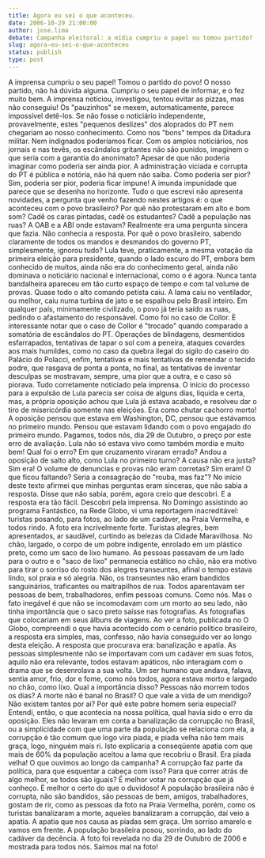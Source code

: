 ```yaml
---
title: Agora eu sei o que aconteceu.
date: 2006-10-29 21:00:00
author: jose.lima
debate: Campanha eleitoral: a mídia cumpriu o papel ou tomou partido?
slug: agora-eu-sei-o-que-aconteceu
status: publish 
type: post
---
```


A imprensa cumpriu o seu papel! Tomou o partido do povo! O nosso partido, não há dúvida alguma. Cumpriu o seu papel de informar, e o fez muito bem. 
A imprensa noticiou, investigou, tentou evitar as pizzas, mas não conseguiu! Os "pauzinhos" se mexem, automaticamente, parece impossível detê-los. Se não fosse o noticiário independente, provavelmente, estes "pequenos deslizes" dos aloprados do PT nem chegariam ao nosso conhecimento. Como nos "bons" tempos da Ditadura militar. Nem indignados poderíamos ficar. Com os amplos noticiários, nos jornais e nas tevês, os escândalos gritantes não são punidos, imaginem o que seria com a garantia do anonimato? Apesar de que não poderia imaginar como poderia ser ainda pior. A administração viciada e corrupta do PT é pública e notória, não há quem não saiba. Como poderia ser pior? Sim, poderia ser pior, poderia ficar impune! A imunda impunidade que parece que se desenha no horizonte.
Tudo o que escrevi não apresenta novidades, a pergunta que venho fazendo nestes artigos é: o que aconteceu com o povo brasileiro? Por quê não protestaram em alto e bom som? Cadê os caras pintadas, cadê os estudantes? Cadê a população nas ruas? A OAB e a ABI onde estavam? 
Realmente era uma pergunta sincera que fazia. Não conhecia a resposta. Por quê o povo brasileiro, sabendo claramente de todos os mandos e desmandos do governo PT, simplesmente, ignorou tudo? Lula teve, praticamente, a mesma votação da primeira eleição para presidente, quando o lado escuro do PT, embora bem conhecido de muitos, ainda não era do conhecimento geral, ainda não dominava o noticiário nacional e internacional, como o é agora. Nunca tanta bandalheira apareceu em tão curto espaço de tempo e com tal volume de provas. Quase todo o alto comando petista caiu. A lama caiu no ventilador, ou melhor, caiu numa turbina de jato e se espalhou pelo Brasil inteiro. Em qualquer país, minimamente civilizado, o povo já teria saído as ruas, pedindo o afastamento do responsável. Como foi no caso de Collor. È interessante notar que o caso de Collor é "trocado" quando comparado a somatória de escândalos do PT. Operações de blindagens, desmentidos esfarrapados, tentativas de tapar o sol com a peneira, ataques covardes aos mais humildes, como no caso da quebra ilegal do sigilo do caseiro do Palácio do Polacci, enfim, tentativas e mais tentativas de remendar o tecido podre, que rasgava de ponta a ponta, no final, as tentativas de inventar desculpas se mostravam, sempre, uma pior que a outra, e o caso só piorava. Tudo corretamente noticiado pela imprensa. 
O início do processo para a expulsão de Lula parecia ser coisa de alguns dias, liquida e certa, mas, a própria oposição achou que Lula já estava acabado, e resolveu dar o tiro de misericórdia somente nas eleições. Era como chutar cachorro morto! A oposição pensou que estava em Washington, DC, pensou que estávamos no primeiro mundo. Pensou que estavam lidando com o povo engajado do primeiro mundo. Pagamos, todos nós, dia 29 de Outubro, o preço por este erro de avaliação. Lula não só estava vivo como também mordia e muito bem! Qual foi o erro? Em que cruzamento viraram errado? Andou a oposição de salto alto, como Lula no primeiro turno?
A causa não era justa? Sim era! O volume de denuncias e provas não eram corretas? Sim eram! O que ficou faltando? Seria a consagração do "rouba, mas faz"? No início deste texto afirmei que minhas perguntas eram sinceras, que não sabia a resposta. Disse que não sabia, porém, agora creio que descobri. E a resposta era tão fácil.
Descobri pela imprensa.
No Domingo assistindo ao programa Fantástico, na Rede Globo, vi uma reportagem inacreditável: turistas posando, para fotos, ao lado de um cadáver, na Praia Vermelha, e todos rindo. A foto era incrivelmente forte. Turistas alegres, bem apresentados, ar saudável, curtindo as belezas da Cidade Maravilhosa. No chão, largado, o corpo de um pobre indigente, enrolado em um plástico preto, como um saco de lixo humano. As pessoas passavam de um lado para o outro e o "saco de lixo" permanecia estático no chão, não era motivo para tirar o sorriso do rosto dos alegres transeuntes, afinal o tempo estava lindo, sol praia e só alegria. Não, os transeuntes não eram bandidos sanguinários, traficantes ou maltrapilhos de rua. Todos aparentavam ser pessoas de bem, trabalhadores, enfim pessoas comuns. Como nós. Mas o fato inegável é que não se incomodavam com um morto ao seu lado, não tinha importância que o saco preto saísse nas fotografias. As fotografias que colocariam em seus álbuns de viagens. Ao ver a foto, publicada no O Globo, compreendi o que havia acontecido com o cenário político brasileiro, a resposta era simples, mas, confesso, não havia conseguido ver ao longo desta eleição. A resposta que procurava era: banalização e apatia.
As pessoas simplesmente não se importavam com um cadáver em suas fotos, aquilo não era relevante, todos estavam apáticos, não interagiam com o drama que se desenrolava a sua volta. Um ser humano que andava, falava, sentia amor, frio, dor e fome, como nós todos, agora estava morto e largado no chão, como lixo. Qual a importância disso? Pessoas não morrem todos os dias? A morte não é banal no Brasil? O que vale a vida de um mendigo? Não existem tantos por ai? Por quê este pobre homem seria especial? Entendi, então, o que acontecia na nossa política, qual havia sido o erro da oposição. Eles não levaram em conta a banalização da corrupção no Brasil, ou a simplicidade com que uma parte da população se relaciona com ela, a corrupção é tão comum que logo vira piada, e piada velha não tem mais graça, logo, ninguém mais ri. Isto explicaria a conseqüente apatia com que mais de 60% da população aceitou a lama que recobriu o Brasil. Era piada velha! O que ouvimos ao longo da campanha? A corrupção faz parte da política, para que esquentar a cabeça com isso? Para que correr atrás de algo melhor, se todos são iguais? É melhor votar na corrupção que já conheço. É melhor o certo do que o duvidoso!
A população brasileira não é corrupta, não são bandidos, são pessoas de bem, amigos, trabalhadores, gostam de rir, como as pessoas da foto na Praia Vermelha, porém, como os turistas banalizaram a morte, aqueles banalizaram a corrupção, daí veio a apatia. A apatia que nos causa as piadas sem graça. Um sorriso amarelo e vamos em frente.
A população brasileira posou, sorrindo, ao lado do cadáver da decência. A foto foi revelada no dia 29 de Outubro de 2006 e mostrada para todos nós. Saímos mal na foto!

